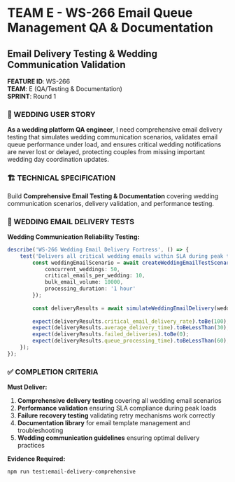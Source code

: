 # TEAM E - WS-266 Email Queue Management QA & Documentation
## Email Delivery Testing & Wedding Communication Validation

**FEATURE ID**: WS-266  
**TEAM**: E (QA/Testing & Documentation)  
**SPRINT**: Round 1  

### 🎯 WEDDING USER STORY

**As a wedding platform QA engineer**, I need comprehensive email delivery testing that simulates wedding communication scenarios, validates email queue performance under load, and ensures critical wedding notifications are never lost or delayed, protecting couples from missing important wedding day coordination updates.

### 🏗️ TECHNICAL SPECIFICATION

Build **Comprehensive Email Testing & Documentation** covering wedding communication scenarios, delivery validation, and performance testing.

### 🧪 WEDDING EMAIL DELIVERY TESTS

**Wedding Communication Reliability Testing:**
```typescript
describe('WS-266 Wedding Email Delivery Fortress', () => {
    test('Delivers all critical wedding emails within SLA during peak traffic', async () => {
        const weddingEmailScenario = await createWeddingEmailTestScenario({
            concurrent_weddings: 50,
            critical_emails_per_wedding: 10,
            bulk_email_volume: 10000,
            processing_duration: '1 hour'
        });
        
        const deliveryResults = await simulateWeddingEmailDelivery(weddingEmailScenario);
        
        expect(deliveryResults.critical_email_delivery_rate).toBe(100);
        expect(deliveryResults.average_delivery_time).toBeLessThan(30); // <30 seconds
        expect(deliveryResults.failed_deliveries).toBe(0);
        expect(deliveryResults.queue_processing_time).toBeLessThan(60); // <1 minute
    });
});
```

### ✅ COMPLETION CRITERIA

**Must Deliver:**
1. **Comprehensive delivery testing** covering all wedding email scenarios
2. **Performance validation** ensuring SLA compliance during peak loads
3. **Failure recovery testing** validating retry mechanisms work correctly
4. **Documentation library** for email template management and troubleshooting
5. **Wedding communication guidelines** ensuring optimal delivery practices

**Evidence Required:**
```bash
npm run test:email-delivery-comprehensive
```